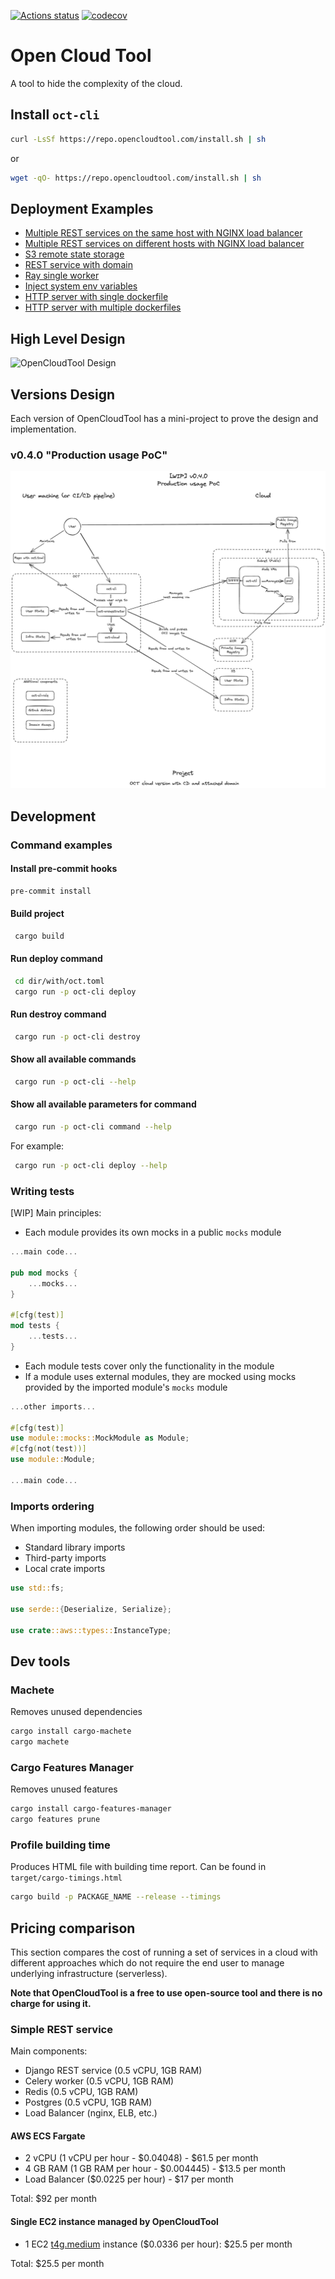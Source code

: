 [![Actions status](https://github.com/21inchLingcod/opencloudtool/actions/workflows/postsubmit.yml/badge.svg)](https://github.com/21inchLingcod/opencloudtool/actions)
[![codecov](https://codecov.io/github/opencloudtool/opencloudtool/graph/badge.svg?token=J8XGW0T1LC)](https://codecov.io/github/opencloudtool/opencloudtool)

# Open Cloud Tool

A tool to hide the complexity of the cloud.

## Install `oct-cli`

```bash
curl -LsSf https://repo.opencloudtool.com/install.sh | sh
```

or

```bash
wget -qO- https://repo.opencloudtool.com/install.sh | sh
```

## Deployment Examples

- [Multiple REST services on the same host with NGINX load balancer](./examples/projects/single-host-rest-service-with-lb/)
- [Multiple REST services on different hosts with NGINX load balancer](./examples/projects/multi-host-rest-service-with-lb/)
- [S3 remote state storage](./examples/projects/s3-remote-state-storage/)
- [REST service with domain](./examples/projects/rest-service-with-domain/)
- [Ray single worker](./examples/projects/ray-single-worker/)
- [Inject system env variables](./examples/projects/inject-system-env-var/)
- [HTTP server with single dockerfile](./examples/projects/http-server-with-dockerfile/)
- [HTTP server with multiple dockerfiles](./examples/projects/http-server-with-multiple-dockerfiles/)

## High Level Design

![OpenCloudTool Design](./docs/high-level-design.excalidraw.png)

## Versions Design

Each version of OpenCloudTool has a mini-project to prove the design and implementation.

### v0.4.0 "Production usage PoC"

![v0.4.0](./docs/v0.4.0.excalidraw.png)

## Development

### Command examples

#### Install pre-commit hooks

```bash
pre-commit install
```

#### Build project

```bash
 cargo build
```

#### Run deploy command

```bash
 cd dir/with/oct.toml
 cargo run -p oct-cli deploy
```

#### Run destroy command

```bash
 cargo run -p oct-cli destroy
```

#### Show all available commands

```bash
 cargo run -p oct-cli --help
```

#### Show all available parameters for command

```bash
 cargo run -p oct-cli command --help
```

For example:

```bash
 cargo run -p oct-cli deploy --help
```

### Writing tests

[WIP] Main principles:

- Each module provides its own mocks in a public `mocks` module

```rust
...main code...

pub mod mocks {
    ...mocks...
}

#[cfg(test)]
mod tests {
    ...tests...
}
```

- Each module tests cover only the functionality in the module
- If a module uses external modules, they are mocked using mocks provided by the imported module's `mocks` module

```rust
...other imports...

#[cfg(test)]
use module::mocks::MockModule as Module;
#[cfg(not(test))]
use module::Module;

...main code...
```

### Imports ordering

When importing modules, the following order should be used:

- Standard library imports
- Third-party imports
- Local crate imports

```rust
use std::fs;

use serde::{Deserialize, Serialize};

use crate::aws::types::InstanceType;
```

## Dev tools

### Machete

Removes unused dependencies

```bash
cargo install cargo-machete
cargo machete
```

### Cargo Features Manager

Removes unused features

```bash
cargo install cargo-features-manager
cargo features prune
```

### Profile building time

Produces HTML file with building time report.
Can be found in `target/cargo-timings.html`

```bash
cargo build -p PACKAGE_NAME --release --timings
```

## Pricing comparison

This section compares the cost of running a set of services in a cloud with different
approaches which do not require the end user to manage underlying infrastructure (serverless).

**Note that OpenCloudTool is a free to use open-source tool and there is no charge for using it.**

### Simple REST service

Main components:

- Django REST service (0.5 vCPU, 1GB RAM)
- Celery worker (0.5 vCPU, 1GB RAM)
- Redis (0.5 vCPU, 1GB RAM)
- Postgres (0.5 vCPU, 1GB RAM)
- Load Balancer (nginx, ELB, etc.)

#### AWS ECS Fargate

- 2 vCPU (1 vCPU per hour - $0.04048) - $61.5 per month
- 4 GB RAM (1 GB RAM per hour - $0.004445) - $13.5 per month
- Load Balancer ($0.0225 per hour) - $17 per month

Total: $92 per month

#### Single EC2 instance managed by OpenCloudTool

- 1 EC2 [t4g.medium](https://aws.amazon.com/ec2/pricing/on-demand/) instance ($0.0336 per hour): $25.5 per month

Total: $25.5 per month
